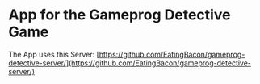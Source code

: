# App for the Gameprog Detective Game

The App uses this Server: [https://github.com/EatingBacon/gameprog-detective-server/](https://github.com/EatingBacon/gameprog-detective-server/)
